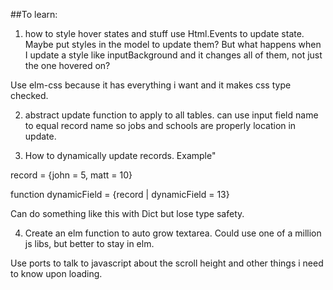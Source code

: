 

##To learn:

1) how to style hover states and stuff
use Html.Events to update state. Maybe put styles in the model to update them?
But what happens when I update a style like inputBackground and it changes all of them,
not just the one hovered on?

Use elm-css because it has everything i want and it makes css type checked.


2) abstract update function to apply to all tables. can use input field name to equal
record name so jobs and schools are properly location in update.

3) How to dynamically update records. Example"

record = {john = 5, matt = 10}

function dynamicField =
  {record | dynamicField = 13}

Can do something like this with Dict but lose type safety.


4) Create an elm function to auto grow textarea. Could use one of
a million js libs, but better to stay in elm.


Use ports to talk to javascript about the scroll height and other things i
need to know upon loading.

